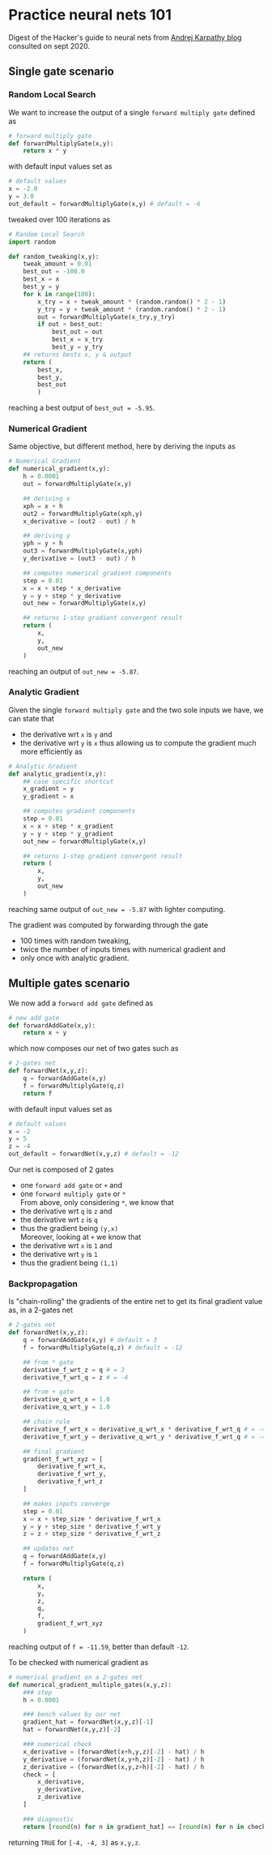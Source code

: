 # Practice neural nets 101
Digest of the Hacker's guide to neural nets from [Andrej Karpathy blog](https://karpathy.github.io/neuralnets/) consulted on sept 2020.  

## Single gate scenario

### Random Local Search
We want to increase the output of a single `forward multiply gate` defined as 
```python
# forward multiply gate
def forwardMultiplyGate(x,y):
    return x * y
```
with default input values set as 
```python
# default values
x = -2.0
y = 3.0
out_default = forwardMultiplyGate(x,y) # default = -6
```
tweaked over 100 iterations as  
```python
# Random Local Search
import random

def random_tweaking(x,y):
    tweak_amount = 0.01
    best_out = -100.0
    best_x = x
    best_y = y
    for k in range(100):
        x_try = x + tweak_amount * (random.random() * 2 - 1)
        y_try = y + tweak_amount * (random.random() * 2 - 1)
        out = forwardMultiplyGate(x_try,y_try)
        if out > best_out:
            best_out = out
            best_x = x_try
            best_y = y_try
    ## returns bests x, y & output
    return (
        best_x,
        best_y,
        best_out
        )
```
reaching a best output of `best_out = -5.95`.

### Numerical Gradient
Same objective, but different method, here by deriving the inputs as
```python
# Numerical Gradient
def numerical_gradient(x,y):
    h = 0.0001
    out = forwardMultiplyGate(x,y)

    ## deriving x
    xph = x + h
    out2 = forwardMultiplyGate(xph,y)
    x_derivative = (out2 - out) / h

    ## deriving y
    yph = y + h
    out3 = forwardMultiplyGate(x,yph)
    y_derivative = (out3 - out) / h

    ## computes numerical gradient components
    step = 0.01
    x = x + step * x_derivative
    y = y + step * y_derivative
    out_new = forwardMultiplyGate(x,y)

    ## returns 1-step gradient convergent result
    return (
        x,
        y,
        out_new
    )
```
reaching an output of `out_new = -5.87`.

### Analytic Gradient
Given the single `forward multiply gate` and the two sole inputs we have, we can state that
* the derivative wrt `x` is `y` and
* the derivative wrt `y` is `x`
thus allowing us to compute the gradient much more efficiently as
```python
# Analytic Gradient
def analytic_gradient(x,y):
    ## case specific shortcut
    x_gradient = y
    y_gradient = x

    ## computes gradient components
    step = 0.01
    x = x + step * x_gradient
    y = y + step * y_gradient
    out_new = forwardMultiplyGate(x,y)

    ## returns 1-step gradient convergent result
    return (
        x,
        y,
        out_new
    )
```
reaching same output of `out_new = -5.87` with lighter computing.  

The gradient was computed by forwarding through the gate
* 100 times with random tweaking,
* twice the number of inputs times with numerical gradient and
* only once with analytic gradient.

## Multiple gates scenario
We now add a `forward add gate` defined as
```python
# new add gate
def forwardAddGate(x,y):
    return x + y
```
which now composes our net of two gates such as
```python
# 2-gates net
def forwardNet(x,y,z):
    q = forwardAddGate(x,y)
    f = forwardMultiplyGate(q,z)
    return f
```
with default input values set as
```python
# default values
x = -2
y = 5
z = -4
out_default = forwardNet(x,y,z) # default = -12
```  
Our net is composed of 2 gates
* one `forward add gate` or `+` and
* one `forward multiply gate` or `*`  
From above, only considering `*`, we know that
* the derivative wrt `q` is `z` and
* the derivative wrt `z` is `q`
* thus the gradient being `(y,x)`  
Moreover, looking at `+` we know that
* the derivative wrt `x` is `1` and
* the derivative wrt `y` is `1`
* thus the gradient being `(1,1)`

### Backpropagation
Is "chain-rolling" the gradients of the entire net to get its final gradient value as, in a 2-gates net
```python
# 2-gates net
def forwardNet(x,y,z):
    q = forwardAddGate(x,y) # default = 3
    f = forwardMultiplyGate(q,z) # default = -12

    ## from * gate
    derivative_f_wrt_z = q # = 3
    derivative_f_wrt_q = z # = -4

    ## from + gate
    derivative_q_wrt_x = 1.0
    derivative_q_wrt_y = 1.0

    ## chain rule
    derivative_f_wrt_x = derivative_q_wrt_x * derivative_f_wrt_q # = -4
    derivative_f_wrt_y = derivative_q_wrt_y * derivative_f_wrt_q # = -4

    ## final gradient
    gradient_f_wrt_xyz = [
        derivative_f_wrt_x,
        derivative_f_wrt_y,
        derivative_f_wrt_z
    ]

    ## makes inputs converge
    step = 0.01
    x = x + step_size * derivative_f_wrt_x
    y = y + step_size * derivative_f_wrt_y
    z = z + step_size * derivative_f_wrt_z

    ## updates net
    q = forwardAddGate(x,y)
    f = forwardMultiplyGate(q,z)

    return (
        x,
        y,
        z,
        q,
        f,
        gradient_f_wrt_xyz
    )
```
reaching output of `f = -11.59`, better than default `-12`.  

To be checked with numerical gradient as
```python
# numerical gradient on a 2-gates net
def numerical_gradient_multiple_gates(x,y,z):
    ### step
    h = 0.0001

    ### bench values by our net
    gradient_hat = forwardNet(x,y,z)[-1]
    hat = forwardNet(x,y,z)[-2]

    ### numerical check
    x_derivative = (forwardNet(x+h,y,z)[-2] - hat) / h
    y_derivative = (forwardNet(x,y+h,z)[-2] - hat) / h
    z_derivative = (forwardNet(x,y,z+h)[-2] - hat) / h
    check = [
        x_derivative,
        y_derivative,
        z_derivative
    ]

    ### diagnostic
    return [round(n) for n in gradient_hat] == [round(n) for n in check]
```
returning `TRUE` for `[-4, -4, 3]` as `x,y,z`.

